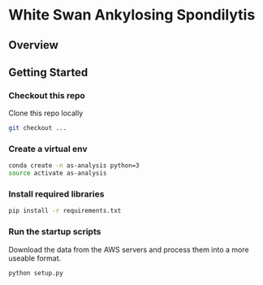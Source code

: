 # White Swan Ankylosing Spondilytis 

## Overview


## Getting Started

### Checkout this repo
Clone this repo locally
```bash
git checkout ...
```

### Create a virtual env

```bash
conda create -n as-analysis python=3
source activate as-analysis
```

### Install required libraries
```bash
pip install -r requirements.txt
```


### Run the startup scripts
Download the data from the AWS servers and process them into a more useable format. 

```bash
python setup.py
```

